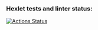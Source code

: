 ### Hexlet tests and linter status:
[![Actions Status](https://github.com/DieWerkself/frontend-project-11/workflows/hexlet-check/badge.svg)](https://github.com/DieWerkself/frontend-project-11/actions)
